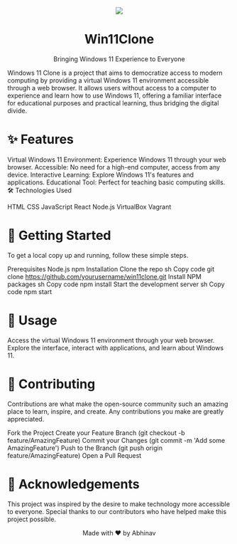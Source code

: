 <p align="center">

  <img src="![Windows-11-Logo](https://github.com/7bhinav/WIN11CLONE/assets/154069774/5527a0d7-f5f4-4860-8518-e6bf32540f01)" />
</p>
<h1 align="center">Win11Clone</h1>
<p align="center">Bringing Windows 11 Experience to Everyone</p>


Windows 11 Clone is a project that aims to democratize access to modern computing by providing a virtual Windows 11 environment accessible through a web browser. It allows users without access to a computer to experience and learn how to use Windows 11, offering a familiar interface for educational purposes and practical learning, thus bridging the digital divide.

# ✨ Features

Virtual Windows 11 Environment: Experience Windows 11 through your web browser.
Accessible: No need for a high-end computer, access from any device.
Interactive Learning: Explore Windows 11's features and applications.
Educational Tool: Perfect for teaching basic computing skills.
🛠️ Technologies Used

HTML
CSS
JavaScript
React
Node.js
VirtualBox
Vagrant
#  📖 Getting Started

To get a local copy up and running, follow these simple steps.

Prerequisites
Node.js
npm
Installation
Clone the repo
sh
Copy code
git clone https://github.com/yourusername/win11clone.git
Install NPM packages
sh
Copy code
npm install
Start the development server
sh
Copy code
npm start
#  🚦 Usage

Access the virtual Windows 11 environment through your web browser.
Explore the interface, interact with applications, and learn about Windows 11.
#  🤝 Contributing

Contributions are what make the open-source community such an amazing place to learn, inspire, and create. Any contributions you make are greatly appreciated.

Fork the Project
Create your Feature Branch (git checkout -b feature/AmazingFeature)
Commit your Changes (git commit -m 'Add some AmazingFeature')
Push to the Branch (git push origin feature/AmazingFeature)
Open a Pull Request

#  🙏 Acknowledgements

This project was inspired by the desire to make technology more accessible to everyone.
Special thanks to our contributors who have helped make this project possible.
<p align="center">Made with ❤️ by Abhinav</p>
